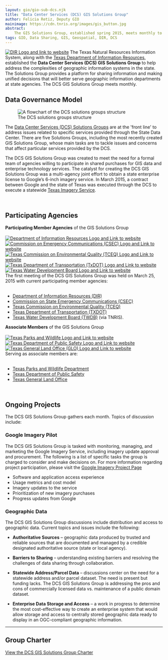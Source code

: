 ```yaml
---
layout: gio/gio-sub-dcs.njk
title: "Data Center Services (DCS) GIS Solutions Group"
author: Felicia Retiz, Deputy GIO
mainimage: https://cdn.tnris.org/images/gis_button.jpg
abstract:
    The GIS Solutions Group, established spring 2015, meets monthly to discuss projects and solutions related to GIS services procured through the Data Center Services.
tags: GIO, Data Sharing, GIS, Geospatial, DIR, DCS
---
```


<p class="lead"><a href="https://dir.texas.gov/"><img class="float-right" src="https://cdn.tnris.org/images/dir_logo_med.jpg" alt="DIR Logo and link to website"></a>
The Texas Natural Resources Information System, along with the <a href="https://dir.texas.gov/View-About-DIR/Data-Center/Landing.aspx">Texas Department of Information Resources</a>, established the <strong>Data Center Services (DCS) GIS Solutions Group</strong> to help address the complexities of geographic information systems in the state. The Solutions Group provides a platform for sharing information and making unified decisions that will better serve geographic information departments at state agencies. The DCS GIS Solutions Group meets monthly.</p>

## Data Governance Model

<figure>
<img class="img-fluid" src="https://cdn.tnris.org/images/dcs_groups.jpg" alt="A flowchart of the DCS solutions groups structure">
<figcaption class="figcaption-center">The DCS solutions groups structure</figcaption>
</figure>

The [Data Center Services (DCS) Solutions Groups](https://dir.texas.gov/View-About-DIR/Data-Center/Pages/Content.aspx?id=12) are at the 'front line' to address issues related to specific services provided through the State Data Center. There are five Solutions Groups, including the most recently created GIS Solutions Group, whose main tasks are to tackle issues and concerns that affect particular services provided by the DCS.

The DCS GIS Solutions Group was created to meet the need for a formal team of agencies willing to participate in shared purchases for GIS data and enterprise technology services.  The catalyst for creating the DCS GIS Solutions Group was a multi-agency joint effort to obtain a state enterprise license to Google’s 6-inch imagery service. In March 2015, a contract between Google and the state of Texas was executed through the DCS to execute a statewide [Texas Imagery Service](/texas-imagery-service).

<br>

## Participating Agencies

<section class="gio-agency-collection container-md">
   <div class="row">
      <div class="member-box member">
        <strong>Participating Member Agencies</strong> of the GIS Solutions Group
      </div>
   </div>
   <br>
    <div class="row">
      <div class="col-xs-5ths">
        <a class="gio-agency" href="https://www.dir.texas.gov">
          <img class="img-fluid" src="https://cdn.tnris.org/images/dir_logo_padded.jpg" alt="Department of Information Resources Logo and Link to website">
        </a>
      </div>
      <div class="col-xs-5ths">
        <a class="gio-agency" href="https://www.csec.texas.gov/">
          <img class="img-fluid" src="https://cdn.tnris.org/images/csec_logo_med.jpg" alt="Commission on Emergency Communications (CSEC) Logo and Link to website">
        </a>
      </div>
        <div class="col-xs-5ths">
        <a class="gio-agency" href="https://www.tceq.texas.gov">
          <img title="Visit the Texas Commission on Environmental Quality (TCEQ) website" class="img-fluid" src="https://cdn.tnris.org/images/tceq_logo_sm.jpg" alt="Texas Commission on Environmental Quality (TCEQ) Logo and Link to website">
        </a>
      </div>
      <div class="col-xs-5ths">
        <a title="Visit the Texas Department of Transportation website" class="gio-agency" href="https://www.txdot.gov">
          <img class="img-fluid" src="https://cdn.tnris.org/images/txdot.jpg" alt="Texas Department of Transportation (TxDOT) Logo and Link to website">
        </a>
      </div>
      <div class="col-xs-5ths">
        <a class="gio-agency" href="https://www.twdb.texas.gov">
          <img class="img-fluid" src="https://cdn.tnris.org/images/twdb_web_med_rect.jpg" alt="Texas Water Development Board Logo and Link to website">
        </a>
      </div>
   </div>
</section>
The first meeting of the DCS GIS Solutions Group was held on March 25, 2015 with current participating member agencies:<br><br>

-   [Department of Information Resources (DIR)](https://dir.texas.gov/)
-   [Commission on State Emergency Communications (CSEC)](https://www.csec.texas.gov/)
-   [Texas Commission on Environmental Quality (TCEQ)](https://www.tceq.texas.gov/)
-   [Texas Department of Transportation (TXDOT)](https://www.txdot.gov/)
-   [Texas Water Development Board (TWDB)](https://www.twdb.texas.gov/) (via TNRIS).

<section class="gio-agency-collection container-md">
   <div class="row">
      <div class="member-box associate">
        <strong>Associate Members</strong> of the GIS Solutions Group
      </div>
   </div>
   <br>
    <div class="row">
      <div class="col-4">
        <a class="gio-agency" href="https://www.tpwd.texas.gov">
          <img class="img-fluid" src="https://cdn.tnris.org/images/tpwd_logo.jpg" alt="Texas Parks and Wildlife Logo and Link to website">
        </a>
      </div>
        <div class="col-4">
        <a class="gio-agency" href="https://www.dps.texas.gov/">
          <img class="img-fluid" src="https://cdn.tnris.org/images/tx_dps_logo.jpg" alt="Texas Department of Public Safety Logo and Link to website">
        </a>
      </div>
      <div class="col-4">
        <a class="gio-agency" href="https://www.glo.texas.gov">
          <img class="img-fluid" src="https://cdn.tnris.org/images/glo_logo.jpg" alt="Texas General Land Office (GLO) Logo and Link to website">
        </a>
      </div>
</section>
Serving as associate members are:<br><br>

-   [Texas Parks and Wildlife Department](https://tpwd.texas.gov/)
-   [Texas Department of Public Safety](https://www.dps.texas.gov/)
-   [Texas General Land Office](https://www.glo.texas.gov/)

<br>

## Ongoing Projects

The DCS GIS Solutions Group gathers each month. Topics of discussion include:

### Google Imagery Pilot

The DCS GIS Solutions Group is tasked with monitoring, managing, and marketing the Google Imagery Service, including imagery update approval and procurement. The following is a list of specific tasks the group is charged to consider and make decisions on. For more information regarding project participation, please visit the [Google Imagery Project Page](/texas-imagery-service)

-   Software and application access experience
-   Usage metrics and cost model
-   Imagery updates to the service
-   Prioritization of new imagery purchases
-   Progress updates from Google

### Geographic Data

The DCS GIS Solutions Group discussions include distribution and access to geographic data. Current topics and issues include the following:

-   **Authoritative Sources** – geographic data produced by trusted and reliable sources that are documented and managed by a credible designated authoritative source (state or local agency).

-   **Barriers to Sharing** – understanding existing barriers and resolving the challenges of data sharing through collaboration.

-   **Statewide Address/Parcel Data** – discussions center on the need for a statewide address and/or parcel dataset. The need is present but funding lacks. The DCS GIS Solutions Group is addressing the pros and cons of commercially licensed data vs. maintenance of a public domain dataset.

-   **Enterprise Data Storage and Access** – a work in progress to determine the most cost-effective way to create an enterprise system that would allow storage and access to centrally stored geographic data ready to display in an OGC-compliant geographic information.

* * *

## Group Charter

<a class="btn btn-tnris btn-lg" style="width:100%;" href="https://cdn.tnris.org/documents/gis-solution-group-charter-final.pdf" target="_blank" role="button"><i class="fa fa-file fa-sm" aria-hidden="true"></i>  View the DCS GIS Solutions Group Charter</a>
